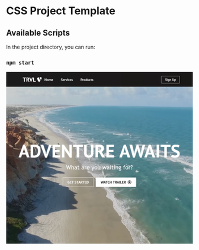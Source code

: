 # CSS Project Template

## Available Scripts

In the project directory, you can run:

### `npm start`

![alt text](https://github.com/Dunkaroos91/css-website-project/blob/master/public/images/screenshot.PNG?raw=true)
